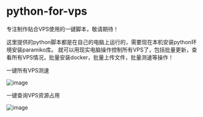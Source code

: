 # python-for-vps
专注制作贴合VPS使用的一键脚本，敬请期待！

这里提供的python脚本都是在自己的电脑上运行的，需要现在本机安装python环境安装paramiko库。
就可以用现实电脑操作控制所有VPS了，包括批量更新，查看所有VPS情况，批量安装docker，批量上传文件，批量测速等操作！






一键所有VPS测速

![image](https://user-images.githubusercontent.com/131984541/235054277-167efc75-103b-4fcc-9982-26eea7e265ff.png)



一键查询VPS资源占用

![image](https://user-images.githubusercontent.com/131984541/235054455-3d05d85f-e446-4463-8a14-b7e717d8e630.png)


